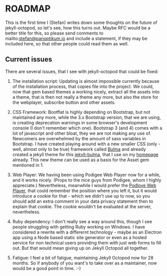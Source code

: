 # ROADMAP

This is the first time I (Stefan) writes down some thoughts on the future of jekyll-octopod,
so let's see, how this turns out. Maybe RFC would be a better title for this, so please send
comments to mailto:stefan@panoptikum.io and include a statement, if they may be included here,
so that other people could read them as well.

## Current issues

There are several issues, that I see with jekyll-octopod that could be fixed:

1. The installation script:
   Updating is almost impossible currently because of the installation process, that copies file into
   the project. We could, now that gem based themes a working nicely, extract all the assets into
   a theme, that is then not really a theme any more, but also the store for the webplayer, subscribe
   button and other assets.

2. CSS Framework:
   Bootflat is highly depending on Bootstrap, but not maintained any more, while the 3.x
   Bootstrap version, that we are using, is creating deprecation warnings in some browser's
   development console (I don't remember which one).
   Bootstrap 3 (and 4) comes with a lot of javascript and other bloat, they we are not making any
   use of. Newcomers are overwhelmed by the amount of sass variables in Bootstrap.
   I have created playing around with a new smaller CSS (only - well, almost only to be true)
   framework called [Bulma](https://bulma.io) and already created a jekyll theme for this
   [jekyll-bulma](https://github.com/jekyll-octopod/jekyll-bulma), that I use on my
   [homepage](https://informatom.com) already. This new theme can be used as a basis for the Asset
   gem mentioned in 1.

3. Web Player:
   We having been using Podigee Web Player now for a while, and it works nicely. (Props to the nice
   guys from Podigee, whom I highly appreciate.) Nevertheless, meanwhile I would prefer the
   [Podlove Web Player](https://podlove.org/podlove-web-player/), that could remember the position
   where you left it, but it would introduce a cookie for that - which we didn't use up to now,
   so you should add an extra comment in your data privacy statement then to explain that cookie.
   The cookie wouldn't be evaluated at the server, nevertheless.

4. Ruby dependency:
   I don't really see a way around this, though I see people struggling with getting Ruby working
   on Windows. I have considered a rewrite with a differernt technology - maybe as an Electron
   app using a Node based static site generator or even as a hosted service for non technical
   users providing them with just web forms to fill out. But that would mean giving up on
   Jekyll Octopod all together.

5. Fatigue:
   I feel a bit of fatigue, maintaining Jekyll Octopod now for 28 months. So if anybody of you
   want's to take over as a maintainer, now would be a good point in time. :-)
